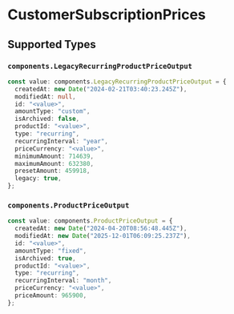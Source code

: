 # CustomerSubscriptionPrices


## Supported Types

### `components.LegacyRecurringProductPriceOutput`

```typescript
const value: components.LegacyRecurringProductPriceOutput = {
  createdAt: new Date("2024-02-21T03:40:23.245Z"),
  modifiedAt: null,
  id: "<value>",
  amountType: "custom",
  isArchived: false,
  productId: "<value>",
  type: "recurring",
  recurringInterval: "year",
  priceCurrency: "<value>",
  minimumAmount: 714639,
  maximumAmount: 632380,
  presetAmount: 459918,
  legacy: true,
};
```

### `components.ProductPriceOutput`

```typescript
const value: components.ProductPriceOutput = {
  createdAt: new Date("2024-04-20T08:56:48.445Z"),
  modifiedAt: new Date("2025-12-01T06:09:25.237Z"),
  id: "<value>",
  amountType: "fixed",
  isArchived: true,
  productId: "<value>",
  type: "recurring",
  recurringInterval: "month",
  priceCurrency: "<value>",
  priceAmount: 965900,
};
```

